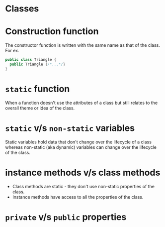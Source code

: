 # Classes

# Construction function
The constructor function is written with the same name as that of the class.  For ex.

```java
public class Triangle {
  public Triangle {/*...*/}
}
```

# `static` function
When a function doesn't use the attributes of a class but still relates to the overall theme or idea of the class.

# `static` v/s `non-static` variables
Static variables hold data that don't change over the lifecycle of a class whereas non-static (aka dynamic) variables can change over
the lifecycle of the class.

# instance methods v/s class methods
- Class methods are static - they don't use non-static properties of the class.
- Instance methods have access to all the properties of the class.

# `private` v/s `public` properties
